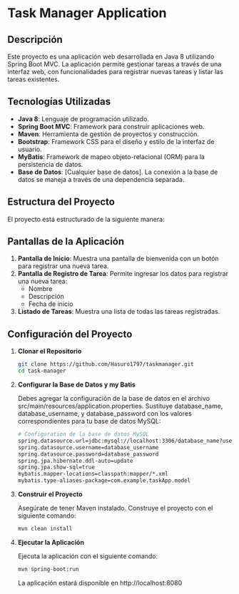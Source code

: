 # Task Manager Application

## Descripción

Este proyecto es una aplicación web desarrollada en Java 8 utilizando Spring Boot MVC. La aplicación permite gestionar tareas a través de una interfaz web, con funcionalidades para registrar nuevas tareas y listar las tareas existentes.

## Tecnologías Utilizadas

- **Java 8**: Lenguaje de programación utilizado.
- **Spring Boot MVC**: Framework para construir aplicaciones web.
- **Maven**: Herramienta de gestión de proyectos y construcción.
- **Bootstrap**: Framework CSS para el diseño y estilo de la interfaz de usuario.
- **MyBatis**: Framework de mapeo objeto-relacional (ORM) para la persistencia de datos.
- **Base de Datos**: [Cualquier base de datos]. La conexión a la base de datos se maneja a través de una dependencia separada.

## Estructura del Proyecto

El proyecto está estructurado de la siguiente manera:

## Pantallas de la Aplicación

1. **Pantalla de Inicio**: Muestra una pantalla de bienvenida con un botón para registrar una nueva tarea.
2. **Pantalla de Registro de Tarea**: Permite ingresar los datos para registrar una nueva tarea:
    - Nombre
    - Descripción
    - Fecha de inicio
3. **Listado de Tareas**: Muestra una lista de todas las tareas registradas.

## Configuración del Proyecto

1. **Clonar el Repositorio**

   ```bash
   git clone https://github.com/Hasuro1797/taskmanager.git
   cd task-manager
   ```
2. **Configurar la Base de Datos y my Batis**

    Debes agregar la configuración de la base de datos en el archivo src/main/resources/application.properties. Sustituye database_name, database_username, y database_password con los valores correspondientes para tu base de datos MySQL:
    
    ```bash
   # Configuration de la base de datos MySQL
    spring.datasource.url=jdbc:mysql://localhost:3306/database_name?useSSL=false&serverTimezone=UTC
    spring.datasource.username=database_username
    spring.datasource.password=database_password
    spring.jpa.hibernate.ddl-auto=update
    spring.jpa.show-sql=true
    mybatis.mapper-locations=classpath:mapper/*.xml
    mybatis.type-aliases-package=com.example.taskApp.model
   ```
3. **Construir el Proyecto**

    Asegúrate de tener Maven instalado. Construye el proyecto con el siguiente comando:

    ```bash
   mvn clean install
   ```
4. **Ejecutar la Aplicación**

    Ejecuta la aplicación con el siguiente comando:

     ```bash
   mvn spring-boot:run
   ```

    La aplicación estará disponible en http://localhost:8080